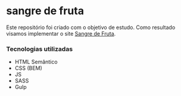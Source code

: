 # sangre de fruta

Este repositório foi criado com o objetivo de estudo. Como resultado visamos implementar o site [Sangre de Fruta](https://www.sangredefruta.com/).

### Tecnologias utilizadas
* HTML Semântico 
* CSS (BEM)
* JS
* SASS
* Gulp
